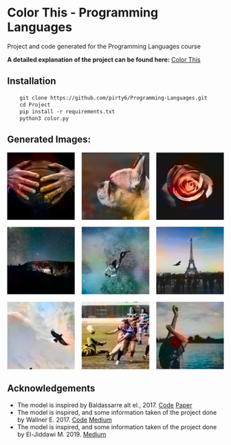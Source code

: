 # Color This - Programming Languages
Project and code generated for the Programming Languages course

**A detailed explanation of the project can be found here:** [Color This](https://github.com/pirty6/Programming-Languages/blob/master/Project/ColorThis.pdf)

## Installation 

```
    git clone https://github.com/pirty6/Programming-Languages.git
    cd Project
    pip install -r requirements.txt
    python3 color.py
```

## Generated Images:

<p align="center">
    <img src="https://github.com/pirty6/Programming-Languages/blob/master/Project/results.jpg">
</p>

## Acknowledgements
- The model is inspired by Baldassarre alt el., 2017. [Code](https://github.com/baldassarreFe/deep-koalarization) [Paper](https://arxiv.org/abs/1712.03400)
- The model is inspired, and some information taken of the project done by Wallner E. 2017. [Code](https://github.com/emilwallner/Coloring-greyscale-images) [Medium](https://medium.com/@emilwallner/colorize-b-w-photos-with-a-100-line-neural-network-53d9b4449f8d)
- The model is inspired, and some information taken of the project done by El-Jiddawi M. 2019. [Medium](https://medium.com/@mahmoudeljiddawi/auto-colorization-of-black-and-white-images-using-machine-learning-auto-encoders-technique-a213b47f7339)

